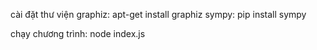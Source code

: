 cài đặt thư viện
graphiz:
    apt-get install graphiz
sympy:
    pip install sympy

chạy chương trình:
    node index.js


